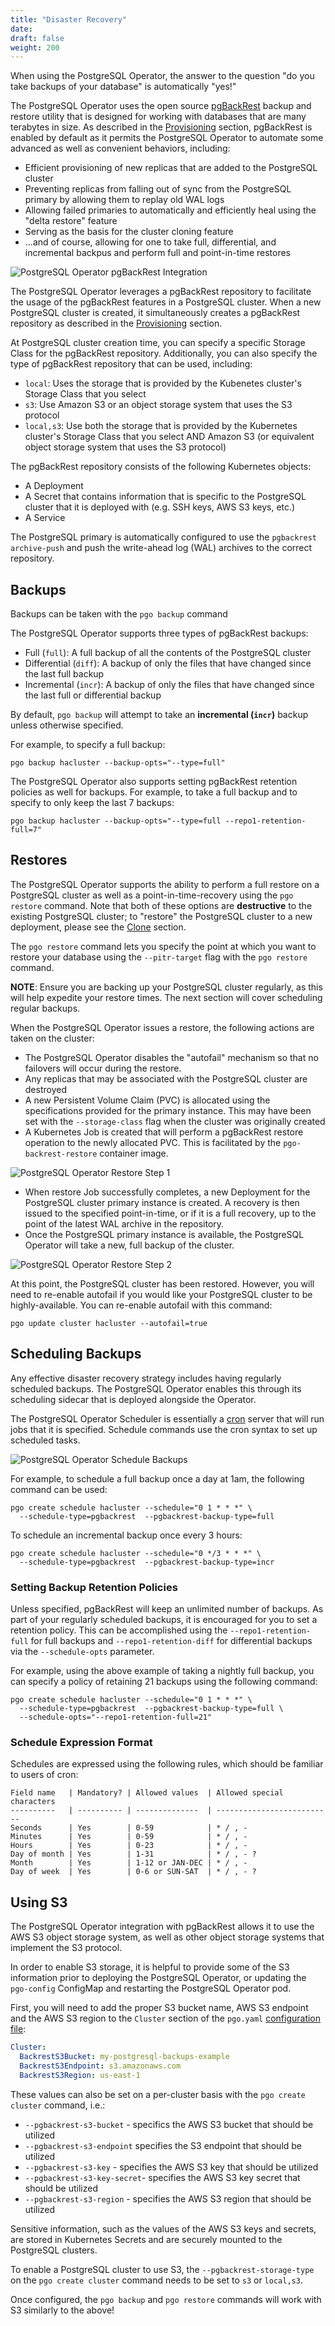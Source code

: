 ```yaml
---
title: "Disaster Recovery"
date:
draft: false
weight: 200
---
```


When using the PostgreSQL Operator, the answer to the question "do you take
backups of your database" is automatically "yes!"

The PostgreSQL Operator uses the open source
[pgBackRest](https://pgbackrest.org) backup and restore utility that is designed
for working with databases that are many terabytes in size. As described in the
[Provisioning](/architecture/provisioning/) section, pgBackRest is enabled by
default as it permits the PostgreSQL Operator to automate some advanced as well
as convenient behaviors, including:

- Efficient provisioning of new replicas that are added to the PostgreSQL
cluster
- Preventing replicas from falling out of sync from the PostgreSQL primary by
allowing them to replay old WAL logs
- Allowing failed primaries to automatically and efficiently heal using the
"delta restore" feature
- Serving as the basis for the cluster cloning feature
- ...and of course, allowing for one to take full, differential, and incremental
backpus and perform full and point-in-time restores

![PostgreSQL Operator pgBackRest Integration](/images/postgresql-cluster-dr-base.png)

The PostgreSQL Operator leverages a pgBackRest repository to facilitate the
usage of the pgBackRest features in a PostgreSQL cluster. When a new PostgreSQL
cluster is created, it simultaneously creates a pgBackRest repository as
described in the [Provisioning](/architecture/provisioning/) section.

At PostgreSQL cluster creation time, you can specify a specific Storage Class
for the pgBackRest repository. Additionally, you can also specify the type of
pgBackRest repository that can be used, including:

- `local`: Uses the storage that is provided by the Kubenetes cluster's Storage
Class that you select
- `s3`: Use Amazon S3 or an object storage system that uses the S3 protocol
- `local,s3`: Use both the storage that is provided by the Kubernetes cluster's
Storage Class that you select AND Amazon S3 (or equivalent object storage system
that uses the S3 protocol)

The pgBackRest repository consists of the following Kubernetes objects:

- A Deployment
- A Secret that contains information that is specific to the PostgreSQL cluster
that it is deployed with (e.g. SSH keys, AWS S3 keys, etc.)
- A Service

The PostgreSQL primary is automatically configured to use the
`pgbackrest archive-push` and push the write-ahead log (WAL) archives to the
correct repository.

## Backups

Backups can be taken with the `pgo backup` command

The PostgreSQL Operator supports three types of pgBackRest backups:

- Full (`full`): A full backup of all the contents of the PostgreSQL cluster
- Differential (`diff`): A backup of only the files that have changed since the
last full backup
- Incremental (`incr`):  A backup of only the files that have changed since the
last full or differential backup

By default, `pgo backup` will attempt to take an **incremental (`incr`)** backup
unless otherwise specified.

For example, to specify a full backup:

```shell
pgo backup hacluster --backup-opts="--type=full"
```

The PostgreSQL Operator also supports setting pgBackRest retention policies as
well for backups. For example, to take a full backup and to specify to only keep
the last 7 backups:

```shell
pgo backup hacluster --backup-opts="--type=full --repo1-retention-full=7"
```

## Restores

The PostgreSQL Operator supports the ability to perform a full restore on a
PostgreSQL cluster as well as a point-in-time-recovery using the `pgo restore`
command. Note that both of these options are **destructive** to the existing
PostgreSQL cluster; to "restore" the PostgreSQL cluster to a new deployment,
please see the [Clone](/pgo-client/common-tasks/#clone-a-postgresql-cluster) section.

The `pgo restore` command lets you specify the point at which you want to
restore your database using the `--pitr-target` flag with the `pgo restore`
command.

**NOTE**: Ensure you are backing up your PostgreSQL cluster regularly, as this
will help expedite your restore times. The next section will cover scheduling
regular backups.

When the PostgreSQL Operator issues a restore, the following actions are taken
on the cluster:

- The PostgreSQL Operator disables the "autofail" mechanism so that no failovers
will occur during the restore.
- Any replicas that may be associated with the PostgreSQL cluster are destroyed
- A new Persistent Volume Claim (PVC) is allocated using the specifications
provided for the primary instance. This may have been set with the
`--storage-class` flag when the cluster was originally created
- A Kubernetes Job is created that will perform a pgBackRest restore operation
to the newly allocated PVC. This is facilitated by the `pgo-backrest-restore`
container image.

![PostgreSQL Operator Restore Step 1](/images/postgresql-cluster-restore-step-1.png)

- When restore Job successfully completes, a new Deployment for the PostgreSQL
cluster primary instance is created. A recovery is then issued to the specified
point-in-time, or if it is a full recovery, up to the point of the latest WAL
archive in the repository.
- Once the PostgreSQL primary instance is available, the PostgreSQL Operator
will take a new, full backup of the cluster.

![PostgreSQL Operator Restore Step 2](/images/postgresql-cluster-restore-step-2.png)

At this point, the PostgreSQL cluster has been restored. However, you will need
to re-enable autofail if you would like your PostgreSQL cluster to be
highly-available. You can re-enable autofail with this command:

```shell
pgo update cluster hacluster --autofail=true
```

## Scheduling Backups

Any effective disaster recovery strategy includes having regularly scheduled
backups. The PostgreSQL Operator enables this through its scheduling sidecar
that is deployed alongside the Operator.

The PostgreSQL Operator Scheduler is essentially a [cron](https://en.wikipedia.org/wiki/Cron)
server that will run jobs that it is specified. Schedule commands use the cron
syntax to set up scheduled tasks.

![PostgreSQL Operator Schedule Backups](/images/postgresql-cluster-dr-schedule.png)

For example, to schedule a full backup once a day at 1am, the following command
can be used:

```shell
pgo create schedule hacluster --schedule="0 1 * * *" \
  --schedule-type=pgbackrest  --pgbackrest-backup-type=full
```

To schedule an incremental backup once every 3 hours:

```shell
pgo create schedule hacluster --schedule="0 */3 * * *" \
  --schedule-type=pgbackrest  --pgbackrest-backup-type=incr
```

### Setting Backup Retention Policies

Unless specified, pgBackRest will keep an unlimited number of backups. As part
of your regularly scheduled backups, it is encouraged for you to set a retention
policy. This can be accomplished using the `--repo1-retention-full` for full
backups and `--repo1-retention-diff` for differential backups via the
`--schedule-opts` parameter.

For example, using the above example of taking a nightly full backup, you can
specify a policy of retaining 21 backups using the following command:

```shell
pgo create schedule hacluster --schedule="0 1 * * *" \
  --schedule-type=pgbackrest  --pgbackrest-backup-type=full \
  --schedule-opts="--repo1-retention-full=21"
```

### Schedule Expression Format

Schedules are expressed using the following rules, which should be familiar to
users of cron:

```
Field name   | Mandatory? | Allowed values  | Allowed special characters
----------   | ---------- | --------------  | --------------------------
Seconds      | Yes        | 0-59            | * / , -
Minutes      | Yes        | 0-59            | * / , -
Hours        | Yes        | 0-23            | * / , -
Day of month | Yes        | 1-31            | * / , - ?
Month        | Yes        | 1-12 or JAN-DEC | * / , -
Day of week  | Yes        | 0-6 or SUN-SAT  | * / , - ?
```

## Using S3

The PostgreSQL Operator integration with pgBackRest allows it to use the AWS S3
object storage system, as well as other object storage systems that implement
the S3 protocol.

In order to enable S3 storage, it is helpful to provide some of the S3
information prior to deploying the PostgreSQL Operator, or updating the
`pgo-config` ConfigMap and restarting the PostgreSQL Operator pod.

First, you will need to add the proper S3 bucket name, AWS S3 endpoint and
the AWS S3 region to the `Cluster` section of the `pgo.yaml`
[configuration file](/configuration/pgo-yaml-configuration/):

```yaml
Cluster:
  BackrestS3Bucket: my-postgresql-backups-example
  BackrestS3Endpoint: s3.amazonaws.com
  BackrestS3Region: us-east-1
```

These values can also be set on a per-cluster basis with the
`pgo create cluster` command, i.e.:


- `--pgbackrest-s3-bucket` - specifics the AWS S3 bucket that should be utilized
- `--pgbackrest-s3-endpoint` specifies the S3 endpoint that should be utilized
- `--pgbackrest-s3-key` - specifies the AWS S3 key that should be utilized
- `--pgbackrest-s3-key-secret`- specifies the AWS S3 key secret that should be
utilized
- `--pgbackrest-s3-region` - specifies the AWS S3 region that should be utilized

Sensitive information, such as the values of the AWS S3 keys and secrets, are
stored in Kubernetes Secrets and are securely mounted to the PostgreSQL
clusters.

To enable a PostgreSQL cluster to use S3, the `--pgbackrest-storage-type` on the
`pgo create cluster` command needs to be set to `s3` or `local,s3`.

Once configured, the `pgo backup` and `pgo restore` commands will work with S3
similarly to the above!

